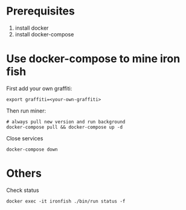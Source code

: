 # Prerequisites

1. install docker
2. install docker-compose

# Use docker-compose to mine iron fish

First add your own graffiti:
```
export graffiti=<your-own-graffiti>
```

Then run miner:
```
# always pull new version and run background
docker-compose pull && docker-compose up -d
```

Close services
```
docker-compose down
```

# Others

Check status
```
docker exec -it ironfish ./bin/run status -f
```

